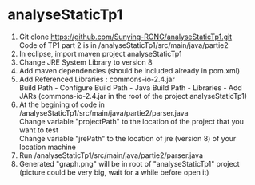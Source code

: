 # analyseStaticTp1
1. Git clone https://github.com/Sunying-RONG/analyseStaticTp1.git  
Code of TP1 part 2 is in /analyseStaticTp1/src/main/java/partie2
2. In eclipse, import maven project analyseStaticTp1
3. Change JRE System Library to version 8
4. Add maven dependencies (should be included already in pom.xml)
5. Add Referenced Libraries : commons-io-2.4.jar  
Build Path - Configure Build Path - Java Build Path - Libraries - Add JARs (commons-io-2.4.jar in the root of the project analyseStaticTp1)
6. At the begining of code in /analyseStaticTp1/src/main/java/partie2/parser.java  
Change variable "projectPath" to the location of the project that you want to test  
Change variable "jrePath" to the location of jre (version 8) of your location machine
7. Run /analyseStaticTp1/src/main/java/partie2/parser.java 
8. Generated "graph.png" will be in root of "analyseStaticTp1" project (picture could be very big, wait for a while before open it)
